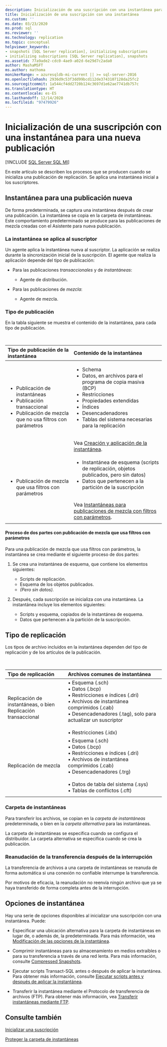 ```yaml
---
description: Inicialización de una suscripción con una instantánea para una nueva publicación
title: Inicialización de una suscripción con una instantánea
ms.custom: ''
ms.date: 03/23/2020
ms.prod: sql
ms.reviewer: ''
ms.technology: replication
ms.topic: conceptual
helpviewer_keywords:
- snapshots [SQL Server replication], initializing subscriptions
- initializing subscriptions [SQL Server replication], snapshots
ms.assetid: 77a9ade2-cdc0-4ae9-a02d-6e29d7c2ada0
author: MashaMSFT
ms.author: mathoma
monikerRange: = azuresqldb-mi-current || >= sql-server-2016
ms.openlocfilehash: 2936d9c53f3dd99bcd112de3743107128da25fc2
ms.sourcegitcommit: 1a544cf4dd2720b124c3697d1e62ae7741db757c
ms.translationtype: HT
ms.contentlocale: es-ES
ms.lasthandoff: 12/14/2020
ms.locfileid: "97479926"
---
```

# <a name="initialize-a-subscription-with-a-snapshot-for-a-new-publication"></a>Inicialización de una suscripción con una instantánea para una nueva publicación

[!INCLUDE [SQL Server SQL MI](../../includes/applies-to-version/sql-asdbmi.md)]

En este artículo se describen los procesos que se producen cuando se inicializa una publicación de replicación. Se aplica una instantánea inicial a los suscriptores.

## <a name="snapshot-for-a-new-publication"></a>Instantánea para una publicación nueva

De forma predeterminada, se captura una instantánea después de crear una publicación.
La instantánea se copia en la carpeta de instantáneas. Este comportamiento predeterminado se produce para las publicaciones de mezcla creadas con el Asistente para nueva publicación.

### <a name="snapshot-is-applied-to-subscriber"></a>La instantánea se aplica al suscriptor

Un agente aplica la instantánea nueva al suscriptor. La aplicación se realiza durante la sincronización inicial de la suscripción. El agente que realiza la aplicación depende del tipo de publicación:

- Para las publicaciones _transaccionales_ y de _instantáneas_:
  - Agente de distribución.

- Para las publicaciones de _mezcla_:
  - Agente de mezcla.

### <a name="type-of-publication"></a>Tipo de publicación

En la tabla siguiente se muestra el contenido de la instantánea, para cada tipo de publicación.

&nbsp;

| Tipo de publicación de la instantánea | Contenido de la instantánea |
| :---------------------------------------- | :----------------------- |
| <ul> <li>Publicación de instantáneas</li> <li>Publicación transaccional</li> <li>Publicación de mezcla que no usa filtros con parámetros</li> </ul> | <ul> <li>Schema</li> <li>Datos, en archivos para el programa de copia masiva (BCP)</li> <li>Restricciones</li> <li>Propiedades extendidas</li> <li>Índices</li> <li>Desencadenadores</li> <li>Tablas del sistema necesarias para la replicación</li> </ul> <br/>Vea [Creación y aplicación de la instantánea](../../relational-databases/replication/create-and-apply-the-initial-snapshot.md). |
| <ul> <li>Publicación de mezcla que usa filtros con parámetros</li> </ul> | <ul> <li>Instantánea de esquema (scripts de replicación, objetos publicados, pero sin datos)</li> <li>Datos que pertenecen a la partición de la suscripción</li> </ul> <br/>Vea [Instantáneas para publicaciones de mezcla con filtros con parámetros](../../relational-databases/replication/create-a-snapshot-for-a-merge-publication-with-parameterized-filters.md). |
| | |

#### <a name="two-part-process-with-merge-publication-that-uses-parameterized-filters"></a>Proceso de dos partes con publicación de mezcla que usa filtros con parámetros

Para una publicación de mezcla que usa filtros con parámetros, la instantánea se crea mediante el siguiente proceso de dos partes:

1. Se crea una instantánea de esquema, que contiene los elementos siguientes:
   - Scripts de replicación.
   - Esquema de los objetos publicados.
   - _(Pero sin datos)._

2. Después, cada suscripción se inicializa con una instantánea. La instantánea incluye los elementos siguientes:
   - Scripts y esquema, copiados de la instantánea de esquema.
   - Datos que pertenecen a la partición de la suscripción.

## <a name="type-of-replication"></a>Tipo de replicación

Los tipos de archivo incluidos en la instantánea dependen del tipo de replicación y de los artículos de la publicación.

&nbsp;

| Tipo de replicación | Archivos comunes de instantánea |
| :------------------ | :-------------------- |
| Replicación de instantáneas, o bien<br/>Replicación transaccional | &bullet; Esquema (.sch) <br/>&bullet; Datos (.bcp) <br/>&bullet; Restricciones e índices (.dri) <br/>&bullet; Archivos de instantánea comprimidos (.cab) <br/>&bullet; Desencadenadores (.tag), solo para actualizar un suscriptor <br/><br/>&bullet; Restricciones (.idx) |
| Replicación de mezcla                                      | &bullet; Esquema (.sch) <br/>&bullet; Datos (.bcp) <br/>&bullet; Restricciones e índices (.dri) <br/>&bullet; Archivos de instantánea comprimidos (.cab) <br/>&bullet; Desencadenadores (.trg) <br/><br/>&bullet; Datos de tabla del sistema (.sys) <br/>&bullet; Tablas de conflictos (.cft) |
| | |

### <a name="snapshot-folder"></a>Carpeta de instantáneas

Para transferir los archivos, se copian en la _carpeta de instantáneas_ predeterminada, o bien en la _carpeta alternativa_ para las instantáneas.

La carpeta de instantáneas se especifica cuando se configura el distribuidor. La carpeta alternativa se especifica cuando se crea la publicación.

### <a name="resume-transfer-after-interruption"></a>Reanudación de la transferencia después de la interrupción

La transferencia de archivos a una carpeta de instantáneas se reanuda de forma automática si una conexión no confiable interrumpe la transferencia.

Por motivos de eficacia, la reanudación no reenvía ningún archivo que ya se haya transferido de forma completa antes de la interrupción.

## <a name="snapshot-options"></a>Opciones de instantánea

Hay una serie de opciones disponibles al inicializar una suscripción con una instantánea. Puede:

- Especificar una ubicación alternativa para la carpeta de instantáneas en lugar de, o además de, la predeterminada. Para más información, vea [Modificación de las opciones de la instantánea](../../relational-databases/replication/snapshot-options.md).

- Comprimir instantáneas para su almacenamiento en medios extraíbles o para su transferencia a través de una red lenta. Para más información, consulte [Compressed Snapshots](../../relational-databases/replication/snapshot-options.md#compressed-snapshots).

- Ejecutar scripts Transact-SQL antes o después de aplicar la instantánea. Para obtener más información, consulte [Ejecutar scripts antes y después de aplicar la instantánea](../../relational-databases/replication/snapshot-options.md#execute-scripts-before-and-after-snapshot-is-applied).

- Transferir la instantánea mediante el Protocolo de transferencia de archivos (FTP). Para obtener más información, vea [Transferir instantáneas mediante FTP](../../relational-databases/replication/publish/deliver-a-snapshot-through-ftp.md).

## <a name="see-also"></a>Consulte también

[Inicializar una suscripción](../../relational-databases/replication/initialize-a-subscription.md)

[Proteger la carpeta de instantáneas](../../relational-databases/replication/security/secure-the-snapshot-folder.md)
